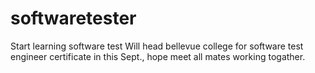 # softwaretester
Start learning software test 
Will head bellevue college for software test engineer certificate in this Sept., hope meet all mates working togather.
